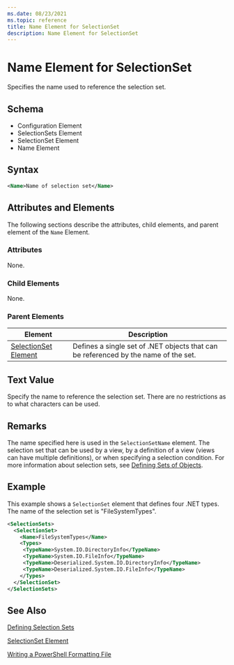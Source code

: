 ```yaml
---
ms.date: 08/23/2021
ms.topic: reference
title: Name Element for SelectionSet
description: Name Element for SelectionSet
---
```

# Name Element for SelectionSet

Specifies the name used to reference the selection set.

## Schema

- Configuration Element
- SelectionSets Element
- SelectionSet Element
- Name Element

## Syntax

```xml
<Name>Name of selection set</Name>
```

## Attributes and Elements

The following sections describe the attributes, child elements, and parent element of the `Name`
Element.

### Attributes

None.

### Child Elements

None.

### Parent Elements

|Element|Description|
|-------------|-----------------|
|[SelectionSet Element](./selectionset-element-format.md)|Defines a single set of .NET objects that can be referenced by the name of the set.|

## Text Value

Specify the name to reference the selection set. There are no restrictions as to what characters can
be used.

## Remarks

The name specified here is used in the `SelectionSetName` element. The selection set that can be
used by a view, by a definition of a view (views can have multiple definitions), or when specifying
a selection condition. For more information about selection sets, see [Defining Sets of Objects](./defining-selection-sets.md).

## Example

This example shows a `SelectionSet` element that defines four .NET types. The name of the selection
set is "FileSystemTypes".

```xml
<SelectionSets>
  <SelectionSet>
    <Name>FileSystemTypes</Name>
    <Types>
     <TypeName>System.IO.DirectoryInfo</TypeName>
     <TypeName>System.IO.FileInfo</TypeName>
     <TypeName>Deserialized.System.IO.DirectoryInfo</TypeName>
     <TypeName>Deserialized.System.IO.FileInfo</TypeName>
    </Types>
  </SelectionSet>
</SelectionSets>
```

## See Also

[Defining Selection Sets](./defining-selection-sets.md)

[SelectionSet Element](./selectionset-element-format.md)

[Writing a PowerShell Formatting File](./writing-a-powershell-formatting-file.md)
